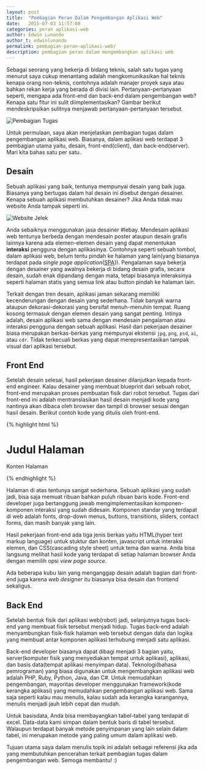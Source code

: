 ```yaml
---
layout: post
title:  "Pembagian Peran Dalam Pengembangan Aplikasi Web"
date:   2015-07-03 11:57:08
categories: peran aplikasi-web
author: Edwin Lunando
author_t: edwinlunando
permalink: pembagian-peran-aplikasi-web/
description: pembagian peran dalam mengembangkan aplikasi web
---
```


Sebagai seorang yang bekerja di bidang teknis, salah satu tugas yang menurut saya cukup menantang adalah mengkomunikasikan hal teknis kenapa orang non-teknis, contohnya adalah manajer proyek saya atau bahkan rekan kerja yang berada di divisi lain. Pertanyaan-pertanyaan seperti, mengapa ada front-end dan back-end dalam pengembangan web? Kenapa satu fitur ini sulit diimplementasikan? Gambar berikut mendeskripsikan sulitnya menjawab pertanyaan-pertanyaan tersebut.

![Pembagian Tugas](http://imgs.xkcd.com/comics/tasks.png)

Untuk permulaan, saya akan menjelaskan pembagian tugas dalam pengembangan aplikasi web. Biasanya, dalam aplikasi web terdapat 3 pembagian utama yaitu, desain, front-end(client), dan back-end(server). Mari kita bahas satu per satu.

## Desain

Sebuah aplikasi yang baik, tentunya mempunyai desain yang baik juga. Biasanya yang bertugas dalam hal desain ini disebut dengan desainer. Kenapa sebuah aplikasi membutuhkan desainer? Jika Anda tidak mau website Anda tampak seperti ini.

![Website Jelek](http://makeitwealthy.com/wp-content/uploads/2015/03/low-price-skates.jpg)

Anda sebaiknya menggunakan jasa desainer #lebay. Mendesain aplikasi web tentunya berbeda dengan mendesain poster ataupun desain grafis lainnya karena ada elemen-elemen desain yang dapat menentukan **interaksi** pengguna dengan aplikasinya. Contohnya seperti sebuah tombol, dalam aplikasi web, belum tentu pindah ke halaman yang lain(yang biasanya terdapat pada *single page application*([SPA][0])). Pengalaman saya bekerja dengan desainer yang awalnya bekerja di bidang desain grafis, secara desain, sudah enak dipandang dengan mata, tetapi biasanya interaksinya seperti halaman statis yang semua link atau button pindah ke halaman lain.

Terkait dengan tren desain, aplikasi jaman sekarang memiliki kecenderungan dengan desain yang sederhana. Tidak banyak warna ataupun dekorasi-dekorasi yang bersifat menuh-menuhin tempat. Ruang kosong termasuk dengan elemen desain yang sangat penting. Intinya adalah, desain aplikasi web sama dengan mendesain pengalaman atau interaksi pengguna dengan sebuah aplikasi. Hasil dari pekerjaan desainer biasa merupakan berkas-berkas yang mempunyai ekstensi `jpg`, `png`, `psd`, `ai`, atau `cdr`. Tidak terkecuali berkas yang dapat merepresentasikan tampak visual dari aplikasi tersebut.

## Front End

Setelah desain selesai, hasil pekerjaan desainer dilanjutkan kepada front-end engineer. Kalau desainer yang membuat blueprint dari sebuah robot, front-end merupakan proses pembuatan fisik dari robot tersebut. Tugas dari front-end ini adalah mentranslasikan hasil desain menjadi kode yang nantinya akan dibaca oleh browser dan tampil di browser sesuai dengan hasil desain. Berikut contoh kode yang ditulis oleh front-end.

{% highlight html %}

<!DOCTYPE html>
<html>
<body>

<h1>Judul Halaman</h1>

<p>Konten Halaman</p>

</body>
</html>


{% endhighlight %}

Halaman di atas tentunya sangat sederhana. Sebuah aplikasi yang sudah jadi, bisa saja memuat ribuan bahkan puluh ribuan baris kode. Front-end developer juga bertanggung jawab mengimplementasikan komponen-komponen interaksi yang sudah didesain. Komponen standar yang terdapat di web adalah fonts, drop-down menus, buttons, transitions, sliders, contact forms, dan masih banyak yang lain.

Hasil pekerjaan front-end ada tiga jenis berkas yaitu HTML(hyper text markup language) untuk stuktur dan konten, javascript untuk interaksi elemen, dan CSS(cascading style sheet) untuk tema dan warna. Anda bisa langsung melihat hasil kode yang terdapat di setiap halaman browser Anda dengan memilih opsi *view page source*.

Ada beberapa kubu lain yang menganggap desain adalah bagian dari front-end juga karena *web designer* itu biasanya bisa desain dan frontend sekaligus.

## Back End

Setelah bentuk fisik dari aplikasi web(robot) jadi, selanjutnya tugas back-end yang membuat fisik tersebut menjadi hidup. Tugas back-end adalah menyambungkan fisik-fisik halaman web tersebut dengan data dan logika yang membuat antar komponen aplikasi terhubung menjadi satu aplikasi.

Back-end developer biasanya dapat dibagi menjadi 3 bagian yaitu, server(komputer fisik yang menyediakan tempat untuk aplikasi), aplikasi, dan basis data(tempat aplikasi menyimpan data). Teknologi(bahasa pemrograman) yang biasa digunakan untuk mengembangkan aplikasi web adalah PHP, Ruby, Python, Java, dan C#. Untuk memudahkan pengembangan, mayoritas developer menggunakan framework(kode kerangka aplikasi) yang memudahkan pengembangan aplikasi web. Sama saja seperti kalau mau menulis, kalau sudah ada kerangka karangannya, menulis menjadi jauh lebih cepat dan mudah.

Untuk basisdata, Anda bisa membayangkan tabel-tabel yang terdapat di excel. Data-data kami simpan dalam bentuk baris di tabel tersebut. Walaupun terdapat banyak metode penyimpanan yang lain selain dalam tabel, ini merupakan metode yang paling umum dalam aplikasi web.

Tujuan utama saya dalam menulis topik ini adalah sebagai referensi jika ada yang membutuhkan pencerahan terkait pembagian tugas dalam pengembangan web. Semoga membantu! :)

[0]:    https://en.wikipedia.org/wiki/Single-page_application
